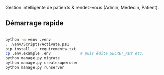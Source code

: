 

Gestion intelligente de patients & rendez-vous (Admin, Médecin, Patient).

## Démarrage rapide

```bash

python -m venv .venv
. .venv/Scripts/Activate.ps1
pip install -r requirements.txt  
cp .env.example .env             # puis édite SECRET_KEY etc.
python manage.py migrate
python manage.py createsuperuser
python manage.py runserver
